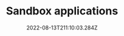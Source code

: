 ---
title: Sandbox applications
date: "2022-08-13T211:10:03.284Z"
description: ""
position: 1
section: "Malware protection"
---